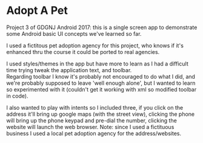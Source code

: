 Adopt A Pet
===========
Project 3 of GDGNJ Android 2017: this is a single screen app to demonstrate some Android basic UI concepts we've learned so far.

I used a fictitous pet adoption agency for this project, who knows if it's enhanced thru the course it could be ported to real agencies.

I used styles/themes in the app but have more to learn as I had a difficult time trying tweak the application text, and toolbar.  
Regarding toolbar I know it's probably not encouraged to do what I did, and we're probably supposed to leave 'well enough alone', but
I wanted to learn so experimented with it (couldn't get it working with xml so modified toolbar in code).

I also wanted to play with intents so I included three, if you click on the address it'll bring up google maps (with the street view), 
clicking the phone will bring up the phone keypad and pre-dial the number, clicking the website will launch the web browser.  Note: since
I used a fictituous business I used a local pet adoption agency for the address/websites.
